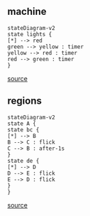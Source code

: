 
## machine

```mermaid
stateDiagram-v2
state lights {
[*] --> red
green --> yellow : timer
yellow --> red : timer
red --> green : timer
}
```

[source](https://github.com/dundalek/dinodoc/blob/main/example/statecharts.clj#L9-L9)

## regions

```mermaid
stateDiagram-v2
state A {
state bc {
[*] --> B
B --> C : flick
C --> B : after-1s
}
state de {
[*] --> D
D --> E : flick
E --> D : flick
}
}
```

[source](https://github.com/dundalek/dinodoc/blob/main/example/statecharts.clj#L25-L25)
